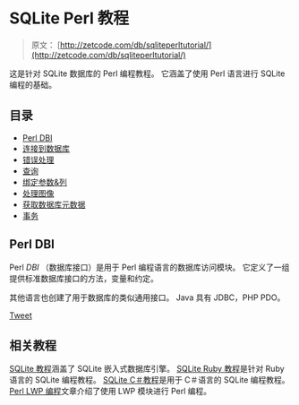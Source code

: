# SQLite Perl 教程

> 原文： [http://zetcode.com/db/sqliteperltutorial/](http://zetcode.com/db/sqliteperltutorial/)

这是针对 SQLite 数据库的 Perl 编程教程。 它涵盖了使用 Perl 语言进行 SQLite 编程的基础。

## 目录



*   [Perl DBI](dbi/)
*   [连接到数据库](connect/)
*   [错误处理](err/)
*   [查询](queries/)
*   [绑定参数&列](bind/)
*   [处理图像](images/)
*   [获取数据库元数据](meta/)
*   [事务](trans/)



## Perl DBI

Perl _DBI_ （数据库接口）是用于 Perl 编程语言的数据库访问模块。 它定义了一组提供标准数据库接口的方法，变量和约定。

其他语言也创建了用于数据库的类似通用接口。 Java 具有 JDBC，PHP PDO。

[Tweet](https://twitter.com/share) 

## 相关教程

[SQLite 教程](/db/sqlite/)涵盖了 SQLite 嵌入式数据库引擎。 [SQLite Ruby 教程](/db/sqliteruby/)是针对 Ruby 语言的 SQLite 编程教程。 [SQLite C＃教程](/db/sqlitecsharp/)是用于 C＃语言的 SQLite 编程教程。 [Perl LWP 编程](/articles/perllwp/)文章介绍了使用 LWP 模块进行 Perl 编程。